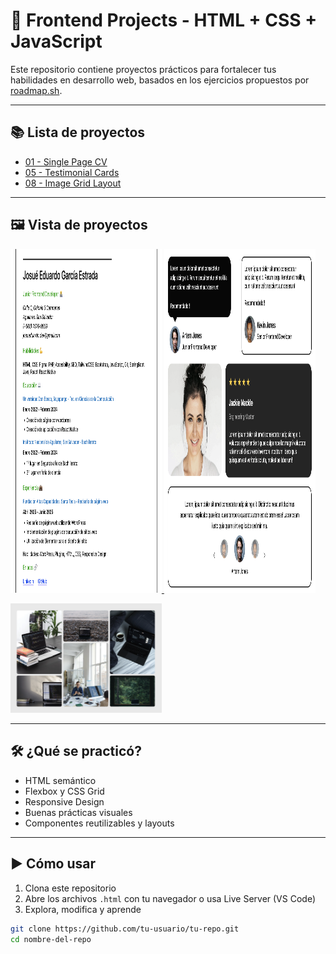 # 🚀 Frontend Projects - HTML + CSS + JavaScript

Este repositorio contiene proyectos prácticos para fortalecer tus habilidades en desarrollo web, basados en los ejercicios propuestos por [roadmap.sh](https://roadmap.sh/frontend).

---

## 📚 Lista de proyectos

- [01 - Single Page CV](https://roadmap.sh/projects/single-page-cv)
- [05 - Testimonial Cards](https://roadmap.sh/projects/testimonial-cards)
- [08 - Image Grid Layout](https://roadmap.sh/projects/image-grid-layout)

---

## 🖼️ Vista de proyectos

<p align="left">
  <a href='./01-single-page-CV/'>
    <img width="48%" height="550px" src="./01-single-page-CV/image/page.png" alt="Single Page CV" />
  </a>
  <a href='./05-testimonial-cards/'>
    <img width="48%" height="550px" src="./05-testimonial-cards/image/preview.png" alt="Testimonial Cards" />
  </a>
</p>
<p align="left">
  <a href='./08-image-grid-layout/'>
    <img width="48%" src="./08-image-grid-layout/image/preview.png" alt="Image Grid Layout" />
  </a>
</p>

---

## 🛠️ ¿Qué se practicó?

- HTML semántico
- Flexbox y CSS Grid
- Responsive Design
- Buenas prácticas visuales
- Componentes reutilizables y layouts

---

## ▶️ Cómo usar

1. Clona este repositorio
2. Abre los archivos `.html` con tu navegador o usa Live Server (VS Code)
3. Explora, modifica y aprende

```bash
git clone https://github.com/tu-usuario/tu-repo.git
cd nombre-del-repo
